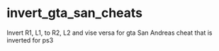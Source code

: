 # invert_gta_san_cheats
Invert R1, L1, to R2, L2 and vise versa for gta San Andreas cheat that is inverted for ps3
